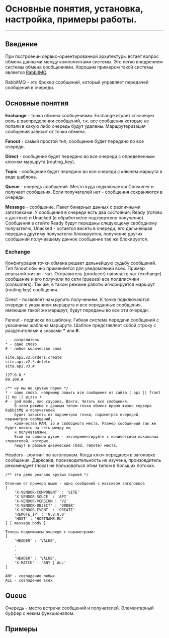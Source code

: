 # Основные понятия, установка, настройка, примеры работы.

---

## Введение

При построении сервис-ориентированной архитектуры встает вопрос обмена данными между компонентами системы. Это легко внедрением системы обмена сообщениями. Хорошим примером такой системы является [RabbitMQ](https://www.rabbitmq.com/).

RabbitMQ - это брокер сообщений, который управляет передачей сообщений в очереди.

## Основные понятия

**Exchange** - точка обмена сообщениями. Exchange играет ключевую роль в распределении сообщений, т.к. все сообщения которые не попали в какую либо очередь будут удалены. Маршрутеризация сообщений зависит от точки обмена.

**Fanout** - самый простой тип, сообщение будет передано по все очереди.

**Direct** - сообщение будет передано во все очереди с определенным ключем маршрута \(routing\_key\).

**Topic** - сообщение будет передано во все очереди с ключем маршута в виде шаблона.

**Queue** - очередь сообщений. Место куда подключается Consumer и получает сообщения. Если получателей нет - сообщения сохраняются в очереди.

**Message** - сообщение. Пакет бинарных данных с различными заготовками. У сообщения в очереди есть два состояния: Ready \(готово к доствке\) и Unacked \(в обработке/не подтвержено получение\). Сообщения в стейте Ready будут переданы следующему свободному получателю, Unacked - остается висеть в очереди, его дальнейшая передача другиму получателю блокируется, получение других сообщений получившему данное сообщение так же блокируется.

### Exchange

Конфигурация точки обмена решает дальнейшую судьбу сообщений. Тип fanout обычно применяется для уведомлений всех. Пример реальной жизни - чат. Отправитель \(producer\) написал в чат \(exchange\) сообщение и его получили по сети \(queues\) все полдписчики \(consumers\). Так же, в таком режиме работы игнорируется маршрут \(routing key\) сообщения.

Direct - позволяет нам рулить получением. К точке подключаются очереди с указанием маршрута и все переданные сообщения, имеющие такой же маршрут, будут переданы во все эти очереди.

Fanout - подписка по шаблону. Гибкая система передачи сообщений с указанием шаблона маршрута. Шаблон представляет собой строку с разделителями и знаками **\*** или **\#.**

```
. - разделитель
* - одно слово
# - любое количество слов

site.api.v2.orders.create
site.api.v2.*.delete
site.api.v3.#

127.0.0.*
89.108.#

/** ну мы же крутые парни */
* - одно слово, например ловить все сообщения от сайта ( api || front || mp || pizza )
# - god mode, око саурона, Ванга. Читать все сообщения.
    В этом режиме с данным типом точки обмена время жизни сервера RabbitMQ и получателей
    будет зависеть от параметров точки, параметров очередей, параметров сообщений,
    количества RAM, io и свободного места. Размер сообщениий так же будет влиять на сеть между mq
    и получателями. 
    Если вы сильны духом - экспериментируйте с количетсвом локальных слушателей, которые
    пишут в разные физические (hdd, remote) места.
```

Headers - роутинг по заголовкам. Когда ключ передаеся в заголовке сообщения. Дарксайд, производительность не изучена, произовдитель рекомендует \(пока\) не пользоваться этим типом в больших потоках.

```
/** это дело реально крутых парней */

Отличие от примера выше - одно сообщений с массивом заголовков
[
    'X-VENDOR-COMPONENT' : 'SITE'
    'X-VENDOR-SOUCE' : 'API'
    'X-VENDOR-VERSION : 'V2'
    'X-VENDOR-OBJECT' : 'ORDER'
    'X-VENDOR-EVENT' : 'CREATE'
    'REMOTE_IP' : '8.8.8.8'
    'HOST' : 'HOSTNAME.RU'
] [ message body ]

Теперь подключаем очереди с параметрами:
[
    'HEADER' : 'VALUE',
    .
    .
    .
    'HEADER' : 'VALUE',
    'X-MATCH' : 'ANY | ALL'
]

ANY - совпадение любых
ALL - совпадение всех
```

## Queue

Очередь - место встречи сообщений и получателей. Элементарный буффер с неким функционалом. 

## Примеры




